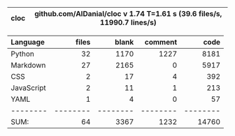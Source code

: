 cloc|github.com/AlDanial/cloc v 1.74  T=1.61 s (39.6 files/s, 11990.7 lines/s)
--- | ---

Language|files|blank|comment|code
:-------|-------:|-------:|-------:|-------:
Python|32|1170|1227|8181
Markdown|27|2165|0|5917
CSS|2|17|4|392
JavaScript|2|11|1|213
YAML|1|4|0|57
--------|--------|--------|--------|--------
SUM:|64|3367|1232|14760
